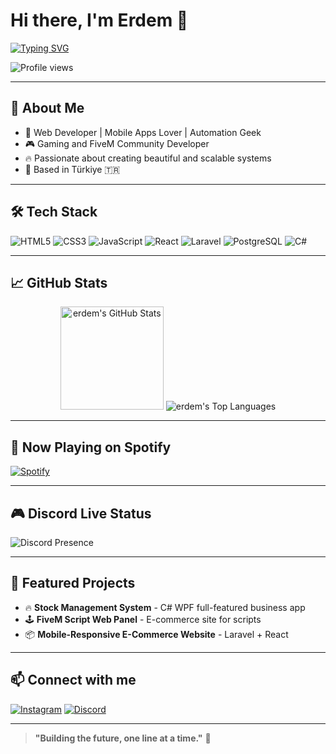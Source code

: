 # Hi there, I'm Erdem 👋
[![Typing SVG](https://readme-typing-svg.demolab.com?font=Fira+Code&size=24&pause=1000&color=7F00FF&width=435&lines=Web+Developer;FiveM+Script+Creator;C%23+and+WPF+Lover;Passionate+about+Tech)](https://git.io/typing-svg)

![Profile views](https://komarev.com/ghpvc/?username=erdem&label=Profile%20Views&color=7F00FF&style=flat)

---

## 🚀 About Me
- 🎯 Web Developer | Mobile Apps Lover | Automation Geek  
- 🎮 Gaming and FiveM Community Developer  
- 🔥 Passionate about creating beautiful and scalable systems  
- 📍 Based in Türkiye 🇹🇷  

---

## 🛠️ Tech Stack
![HTML5](https://img.shields.io/badge/html5-%23E34F26.svg?&style=for-the-badge&logo=html5&logoColor=white)
![CSS3](https://img.shields.io/badge/css3-%231572B6.svg?&style=for-the-badge&logo=css3&logoColor=white)
![JavaScript](https://img.shields.io/badge/javascript-%23323330.svg?&style=for-the-badge&logo=javascript&logoColor=%23F7DF1E)
![React](https://img.shields.io/badge/react-%2320232a.svg?&style=for-the-badge&logo=react&logoColor=%2361DAFB)
![Laravel](https://img.shields.io/badge/laravel-%23FF2D20.svg?&style=for-the-badge&logo=laravel&logoColor=white)
![PostgreSQL](https://img.shields.io/badge/postgresql-%23316192.svg?&style=for-the-badge&logo=postgresql&logoColor=white)
![C#](https://img.shields.io/badge/c%23-%23239120.svg?&style=for-the-badge&logo=c-sharp&logoColor=white)

---

## 📈 GitHub Stats
<p align="center">
  <img src="https://github-readme-stats.vercel.app/api?username=erdem&show_icons=true&theme=tokyonight" alt="erdem's GitHub Stats" height="165">
  <img src="https://github-readme-stats.vercel.app/api/top-langs/?username=erdem&layout=compact&theme=tokyonight" alt="erdem's Top Languages">
</p>

---

## 🎵 Now Playing on Spotify
[![Spotify](https://novatorem-erdem.vercel.app/api/spotify)](https://spotify.com/user/vdy97maxj086iw2kvn9iizf2k)

---

## 🎮 Discord Live Status
![Discord Presence](https://lanyard.cnrad.dev/api/461986315911692288?theme=dark&bg=0a0a0a&animated=true&hideDiscriminators=false&borderRadius=15px)

---

## 🌟 Featured Projects
- 🔥 **Stock Management System** - C# WPF full-featured business app  
- 🕹️ **FiveM Script Web Panel** - E-commerce site for scripts  
- 📦 **Mobile-Responsive E-Commerce Website** - Laravel + React  

---

## 📫 Connect with me
[![Instagram](https://img.shields.io/badge/Instagram-%23E4405F.svg?style=for-the-badge&logo=instagram&logoColor=white)](https://www.instagram.com/ravenxymedya/)
[![Discord](https://img.shields.io/badge/Discord-7289DA.svg?style=for-the-badge&logo=discord&logoColor=white)](https://discord.com/users/461986315911692288)

---

> **"Building the future, one line at a time."** 🚀


